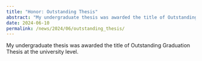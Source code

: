 ```yaml
---
title: "Honor: Outstanding Thesis"
abstract: "My undergraduate thesis was awarded the title of Outstanding Graduation Thesis at the university level."
date: 2024-06-10
permalink: /news/2024/06/outstanding_thesis/
---
```


My undergraduate thesis was awarded the title of Outstanding Graduation Thesis at the university level.
